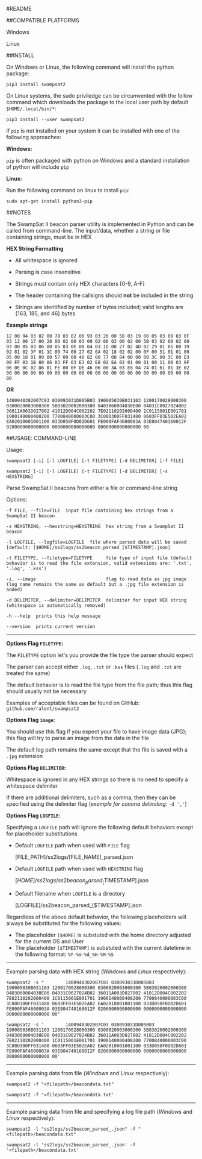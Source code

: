#README



##COMPATIBLE PLATFORMS


Windows

Linux



##INSTALL


On Windows or Linux, the following command will install the python package:

	pip3 install swampsat2

On Linux systems, the sudo priviledge can be circumvented with the follow command which downloads the package to the local user path by default `$HOME/.local/bin/*`:

	pip3 install --user swampsat2

If `pip` is not installed on your system it can be installed with one of the following approaches:

**Windows:**

`pip` is often packaged with python on Windows and a standard installation of python will include `pip`

**Linux:**

Run the following command on linux to install `pip`:

	sudo apt-get install python3-pip



##NOTES


The SwampSat II beacon parser utility is implemented in Python and can be called from command-line. The input/data, whether a string or file containing strings, must be in HEX


**HEX String Formatting**

- All whitespace is ignored

- Parsing is case insensitive

- Strings must contain only HEX characters [0-9, A-F]

- The header containing the callsigns should **not** be included in the string

- Strings are identified by number of bytes included; valid lengths are {163, 185, and 46} bytes


**Example strings**

	12 00 94 03 02 00 7B 03 02 00 93 03 26 00 5B 03 19 00 05 03 09 03 0F 03 12 00 17 00 28 00 02 00 03 00 02 00 03 00 02 00 5B 03 02 00 02 00 03 00 05 03 06 00 05 03 0E 00 04 03 1D 00 27 02 4D 02 29 01 05 00 39 02 81 02 3F 01 1C 00 74 00 27 02 6A 02 18 02 02 00 0F 00 51 01 01 00 05 00 18 01 09 00 57 00 00 40 82 00 77 00 84 00 00 00 3C 00 3C 00 D3 00 FF 03 1B 80 06 03 FF 03 E3 02 E8 02 EA 02 01 00 01 00 11 00 03 9F 06 0E 0C 02 D6 01 FE 00 0F DE 46 06 00 3A 03 E8 04 74 01 61 01 3E 02 00 00 00 00 00 00 00 00 00 00 00 00 00 00 00 00 00 00 00 00 00 00 00 00

**OR**

	1400940302007C03 030093031D005B03 190005030B031103 1200170028000300 0300020003000300 5B03020002000300 0403060004030E00 04031C0027024B02 36011A003D027802 41012D004C002202 7E02110202000400 1C0115001E001701 1900140000408200 7700840000003C00 3C00D300FF031480 0603FF03E502EA02 EA02010001001100 033D050F0D02D601 FE000FAF4600003A 03E804740160012F 0200000000000000 0000000000000000 0000000000000000 00



##USAGE: COMMAND-LINE


Usage:

	swampsat2 [-i] [-l LOGFILE] [-t FILETYPE] [-d DELIMITER] [-f FILE]
	
	swampsat2 [-i] [-l LOGFILE] [-t FILETYPE] [-d DELIMITER] [-s HEXSTRING]

Parse SwampSat II beacons from either a file or command-line string

Options:

	-f FILE, --file=FILE  input file containing hex strings from a SwampSat II beacon

	-s HEXSTRING, --hexstring=HEXSTRING  hex string from a SwampSat II beacon

	-l LOGFILE, --logfile=LOGFILE  file where parsed data will be saved [default: [$HOME]/ss2logs/ss2beacon_parsed_[$TIMESTAMP].json]

	-t FILETYPE, --filetype=FILETYPE     file type of input file (default behavior is to read the file extension, valid extensions are: '.txt', '.log', '.kss')

	-i, --image                          flag to read data as jpg image (log name remains the same as default but a .jpg file extension is added)

	-d DELIMITER, --delimiter=DELIMITER  delimiter for input HEX string (whitespace is automatically removed)

	-h --help  prints this help message

	--version  prints current version


---

**Options Flag `FILETYPE`:**

The `FILETYPE` option let's you provide the file type the parser should expect

The parser can accept either `.log`, `.txt` or `.kss` files (`.log` and `.txt` are treated the same)

The default behavior is to read the file type from the file path; thus this flag should usually not be necessary

Examples of acceptable files can be found on GitHub: `github.com/ralent/swampsat2`

**Options Flag `image`:**

You should use this flag if you expect your file to have image data (JPG); this flag will try to parse an image from the data in the file

The default log path remains the same except that the file is saved with a `.jpg` extension

**Options Flag `DELIMITER`:**

Whitespace is ignored in any HEX strings so there is no need to specify a whitespace delimiter

If there are additional delimiters, such as a comma, then they can be specified using the delimiter flag (*example for comma delimiting*: `-d ','`)

**Options Flag `LOGFILE`:**

Specifying a `LOGFILE` path will ignore the following default behaviors except for placeholder substitutions

- Default `LOGFILE` path when used with `FILE` flag


	[FILE_PATH]/ss2logs/[FILE_NAME]_parsed.json


- Default `LOGFILE` path when used with `HEXSTRING` flag


	[$HOME]/ss2logs/ss2beacon_parsed_[$TIMESTAMP].json

- Default filename when `LOGFILE` is a directory


	[LOGFILE]/ss2beacon_parsed_[$TIMESTAMP].json


Regardless of the above default behavior, the following placeholders will always be substituted for the following values:

- The placeholder `[$HOME]` is substuted with the home directory adjusted for the current OS and User
- The placeholder `[$TIMESTAMP]` is substuted with the current datetime in the following format: `%Y-%m-%d_%H-%M-%S`

---


Example parsing data with HEX string (*Windows* and *Linux* respectively):

	swampsat2 -s "        1400940302007C03 030093031D005B03 190005030B031103 1200170028000300 0300020003000300 5B03020002000300 0403060004030E00 04031C0027024B02 36011A003D027802 41012D004C002202 7E02110202000400 1C0115001E001701 1900140000408200 7700840000003C00 3C00D300FF031480 0603FF03E502EA02 EA02010001001100 033D050F0D02D601 FE000FAF4600003A 03E804740160012F 0200000000000000 0000000000000000 0000000000000000 00"

	swampsat2 -s '        1400940302007C03 030093031D005B03 190005030B031103 1200170028000300 0300020003000300 5B03020002000300 0403060004030E00 04031C0027024B02 36011A003D027802 41012D004C002202 7E02110202000400 1C0115001E001701 1900140000408200 7700840000003C00 3C00D300FF031480 0603FF03E502EA02 EA02010001001100 033D050F0D02D601 FE000FAF4600003A 03E804740160012F 0200000000000000 0000000000000000 0000000000000000 00'


---


Example parsing data from file (*Windows* and *Linux* respectively):

	swampsat2 -f "<filepath>/beacondata.txt"

	swampsat2 -f '<filepath>/beacondata.txt'


---


Example parsing data from file and specifying a log file path (*Windows* and *Linux* respectively):

	swampsat2 -l "ss2logs/ss2beacon_parsed_.json" -f "<filepath>/beacondata.txt"

	swampsat2 -l 'ss2logs/ss2beacon_parsed_.json' -f '<filepath>/beacondata.txt'

